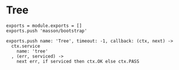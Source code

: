 
# Tree

    exports = module.exports = []
    exports.push 'masson/bootstrap'

    exports.push name: 'Tree', timeout: -1, callback: (ctx, next) ->
      ctx.service
        name: 'tree'
      , (err, serviced) ->
        next err, if serviced then ctx.OK else ctx.PASS
